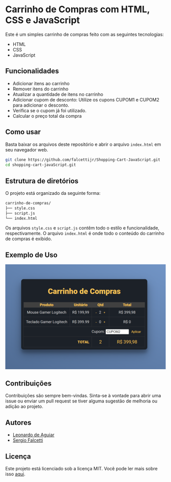 Carrinho de Compras com HTML, CSS e JavaScript
==============================================

Este é um simples carrinho de compras feito com as seguintes tecnologias:

*   HTML
*   CSS
*   JavaScript

Funcionalidades
---------------

*   Adicionar itens ao carrinho
*   Remover itens do carrinho
*   Atualizar a quantidade de itens no carrinho
*   Adicionar cupom de desconto: Utilize os cupons CUPOM1 e CUPOM2 para adicionar o desconto.
*   Verifica se o cupom já foi utilizado.
*   Calcular o preço total da compra

Como usar
---------

Basta baixar os arquivos deste repositório e abrir o arquivo `index.html` em seu navegador web.

```bash
git clone https://github.com/falcettijr/Shopping-Cart-JavaScript.git
cd shopping-cart-javaScript.git
```

Estrutura de diretórios
-----------------------

O projeto está organizado da seguinte forma:

```text
carrinho-de-compras/
├── style.css
├── script.js
└── index.html
```

Os arquivos `style.css` e `script.js` contêm todo o estilo e funcionalidade, respectivamente.
O arquivo `index.html` é onde todo o conteúdo do carrinho de compras é exibido.

Exemplo de Uso
--------------

![imagem do carrinho de compras](carrinhoScreenshot2.png#vitrinedev)

Contribuições
-------------

Contribuições são sempre bem-vindas. Sinta-se à vontade para abrir uma issue ou enviar um pull request se tiver alguma sugestão de melhoria ou adição ao projeto.

Autores
-------

*  [Leonardo de Aguiar](https://github.com/leoap)
*  [Sergio Falcetti](https://github.com/falcettijr)

Licença
-------

Este projeto está licenciado sob a licença MIT. Você pode ler mais sobre isso [aqui](https://opensource.org/licenses/MIT).
